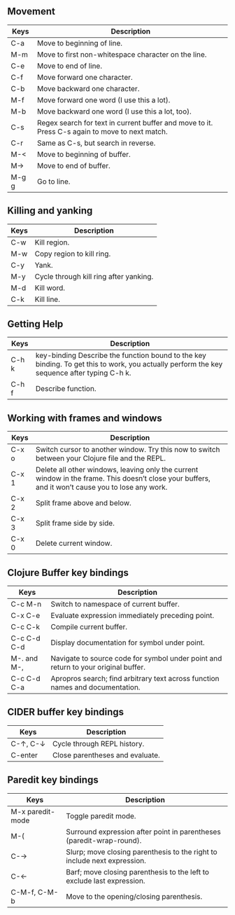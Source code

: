 ## Movement

|Keys	 | Description |
|--------|-------------|
|C-a	 | Move to beginning of line. |
|M-m	 | Move to first non-whitespace character on the line. |
|C-e	 | Move to end of line. |
|C-f	 | Move forward one character. |
|C-b	 | Move backward one character. |
|M-f	 | Move forward one word (I use this a lot). |
|M-b	 | Move backward one word (I use this a lot, too). |
|C-s	 | Regex search for text in current buffer and move to it. Press C-s again to move to next match. |
|C-r	 | Same as C-s, but search in reverse. |
|M-<	 | Move to beginning of buffer. |
|M->	 | Move to end of buffer. |
|M-g g	 | Go to line. |


## Killing and yanking

| Keys	| Description |
| ----- | ------------|
| C-w	| Kill region. |
| M-w	| Copy region to kill ring. |
| C-y	| Yank. |
| M-y	| Cycle through kill ring after yanking. |
| M-d	| Kill word. |
| C-k	| Kill line. |


## Getting Help

| Keys	| Description |
| ----- | ------------|
| C-h k | key-binding	Describe the function bound to the key binding. To get this to work, you actually perform the key sequence after typing C-h k. |
| C-h f	| Describe function. |


## Working with frames and windows

| Keys	| Description |
| ----- | ------------|
| C-x o	| Switch cursor to another window. Try this now to switch between your Clojure file and the REPL. |
| C-x 1	| Delete all other windows, leaving only the current window in the frame. This doesn’t close your buffers, and it won’t cause you to lose any work. |
| C-x 2	| Split frame above and below. |
| C-x 3	| Split frame side by side. |
| C-x 0	| Delete current window. |

## Clojure Buffer key bindings

| Keys	        | Description |
| ----- | ------------|
| C-c M-n	    | Switch to namespace of current buffer. |
| C-x C-e	    | Evaluate expression immediately preceding point. |
| C-c C-k	    | Compile current buffer. |
| C-c C-d C-d	| Display documentation for symbol under point. |
| M-. and M-,	| Navigate to source code for symbol under point and return to your original buffer. |
| C-c C-d C-a	| Apropros search; find arbitrary text across function names and documentation. |

## CIDER buffer key bindings

| Keys	    | Description |
| ----------|------------ |
| C-↑, C-↓	| Cycle through REPL history. |
| C-enter	| Close parentheses and evaluate. |

## Paredit key bindings

| Keys | Description |
| ----- | ------------|
| M-x paredit-mode	| Toggle paredit mode. |
| M-(	| Surround expression after point in parentheses (paredit-wrap-round). |
| C-→	| Slurp; move closing parenthesis to the right to include next expression. |
| C-←	| Barf; move closing parenthesis to the left to exclude last expression. |
| C-M-f, C-M-b	| Move to the opening/closing parenthesis. |
